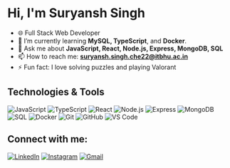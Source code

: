 # Hi, I'm Suryansh Singh

- 🌐 Full Stack Web Developer
- 🌱 I’m currently learning **MySQL, TypeScript**, and **Docker**.
- 💬 Ask me about **JavaScript, React, Node.js, Express, MongoDB, SQL**
- 📫 How to reach me: **suryansh.singh.che22@itbhu.ac.in**
- ⚡ Fun fact: I love solving puzzles and playing Valorant

## Technologies & Tools

![JavaScript](https://img.shields.io/badge/-JavaScript-F7DF1E?style=flat&logo=javascript&logoColor=white)
![TypeScript](https://img.shields.io/badge/-TypeScript-007ACC?style=flat&logo=typescript&logoColor=white)
![React](https://img.shields.io/badge/-React-61DAFB?style=flat&logo=react&logoColor=white)
![Node.js](https://img.shields.io/badge/-Node.js-339933?style=flat&logo=node.js&logoColor=white)
![Express](https://img.shields.io/badge/-Express-000000?style=flat&logo=express&logoColor=white)
![MongoDB](https://img.shields.io/badge/-MongoDB-47A248?style=flat&logo=mongodb&logoColor=white)
![SQL](https://img.shields.io/badge/-SQL-4479A1?style=flat&logo=postgresql&logoColor=white)
![Docker](https://img.shields.io/badge/-Docker-2496ED?style=flat&logo=docker&logoColor=white)
![Git](https://img.shields.io/badge/-Git-F05032?style=flat&logo=git&logoColor=white)
![GitHub](https://img.shields.io/badge/-GitHub-181717?style=flat&logo=github&logoColor=white)
![VS Code](https://img.shields.io/badge/-VS%20Code-007ACC?style=flat&logo=visual-studio-code&logoColor=white)

## Connect with me:
[![LinkedIn](https://img.shields.io/badge/-LinkedIn-0077B5?style=flat&logo=LinkedIn&logoColor=white)](https://www.linkedin.com/singh-suryanx/)
[![Instagram](https://img.shields.io/badge/-Instagram-E4405F?style=flat&logo=Instagram&logoColor=white)](https://www.instagram.com/suryansh_0903/)
[![Gmail](https://img.shields.io/badge/-Gmail-D14836?style=flat&logo=Gmail&logoColor=white)](mailto:suryansh.singh.che22@itbhu.ac.in)
